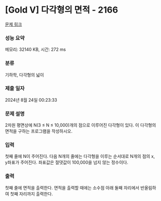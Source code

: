 # [Gold V] 다각형의 면적 - 2166 

[문제 링크](https://www.acmicpc.net/problem/2166) 

### 성능 요약

메모리: 32140 KB, 시간: 272 ms

### 분류

기하학, 다각형의 넓이

### 제출 일자

2024년 8월 24일 00:23:33

### 문제 설명

<p>2차원 평면상에 N(3 ≤ N ≤ 10,000)개의 점으로 이루어진 다각형이 있다. 이 다각형의 면적을 구하는 프로그램을 작성하시오.</p>

### 입력 

 <p>첫째 줄에 N이 주어진다. 다음 N개의 줄에는 다각형을 이루는 순서대로 N개의 점의 x, y좌표가 주어진다. 좌표값은 절댓값이 100,000을 넘지 않는 정수이다.</p>

### 출력 

 <p>첫째 줄에 면적을 출력한다. 면적을 출력할 때에는 소수점 아래 둘째 자리에서 반올림하여 첫째 자리까지 출력한다.</p>

